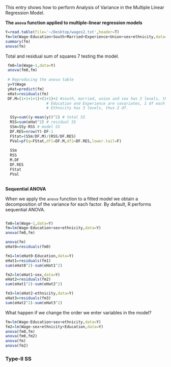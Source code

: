 This entry shows how to perform Analysis of Variance in the Multiple Linear Regression Model.


**The `anova` function applied to multiple-linear regression models**

```r
Y=read.table(file='~/Desktop/wages2.txt',header=T)
fm=lm(Wage~Education+South+Married+Experience+Union+sex+ethnicity,data=Y)
summary(fm)
anova(fm)
```

Total and residual sum of squares 7 testing the model.

```r
 fm0=lm(Wage~1,data=Y)
 anova(fm0,fm)
 
 # Reproducing the anova table
 y=Y$Wage
 yHat=predict(fm)
 eHat=residuals(fm)
 DF.M=(1+1+1+1)+(1+1)+2 #south, married, union and sex has 2 levels, thus 1df each. 
                  # Education and Experience are covariates, 1 df each
                  # Ethnicity has 3 levels, thus 2 df. 

  SSy=sum((y-mean(y))^2) # total SS
  RSS=sum(eHat^2) # residual SS
  SSm=SSy-RSS # model SS
  DF.RES=nrow(Y)-DF-1
  FStat=(SSm/DF.M)/(RSS/DF.RES)
  PVal=pf(q=FStat,df1=DF.M,df2=DF.RES,lower.tail=F)
  
  SSm
  RSS
  M.DF
  DF.RES
  FStat
  PVal
  
```

**Sequential ANOVA**

When we apply the `anova` function to a fitted model we obtain a decomposition of the variance for each factor. 
By default, R performs sequential ANOVA. 

```r

fm0=lm(Wage~1,data=Y)
fm=lm(Wage~Education+sex+ethnicity,data=Y)
anova(fm0,fm)

anova(fm)
eHat0=residuals(fm0)

fm1=lm(eHat0~Education,data=Y)
eHat1=residuals(fm1)
sum(eHat0^2)-sum(eHat1^2)

fm2=lm(eHat1~sex,data=Y)
eHat2=residuals(fm2)
sum(eHat1^2)-sum(eHat2^2)

fm3=lm(eHat2~ethnicity,data=Y)
eHat3=residuals(fm3)
sum(eHat2^2)-sum(eHat3^2)

```

What happen if we change the order we enter variables in the model?

```r
fm=lm(Wage~Education+sex+ethnicity,data=Y)
fm2=lm(Wage~sex+ethnicity+Education,data=Y)
anova(fm0,fm)
anova(fm0,fm2)
anova(fm)
anova(fm2)
```

### Type-II SS 
